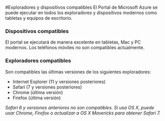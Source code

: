 <properties 
	pageTitle="Exploradores y dispositivos compatibles" 
	description="" 
	services="" 
	documentationCenter="" 
	authors="micflan" 
	manager="lwelicki" 
	editor=""/>

<tags 
	ms.service="multiple" 
	ms.workload="multiple" 
	ms.tgt_pltfrm="ibiza" 
	ms.devlang="na" 
	ms.topic="article" 
	ms.date="07/23/2015" 
	ms.author="micflan"/>

#Exploradores y dispositivos compatibles
El Portal de Microsoft Azure se puede ejecutar en todos los exploradores y dispositivos modernos como tabletas y equipos de escritorio.

### Dispositivos compatibles
El portal se ejecutará de manera excelente en tabletas, Mac y PC modernos. Los teléfonos móviles no son compatibles actualmente.

### Exploradores compatibles
Son compatibles las últimas versiones de los siguientes exploradores:

- Internet Explorer (11 y versiones posteriores)
- Safari (7 y versiones posteriores)
- Chrome (última versión)
- Firefox (última versión)

*Safari 6 y versiones anteriores no son compatibles. Si usa OS X, puede usar Chrome, Firefox o actualizar a OS X Mavericks para obtener Safari 7.*

<!---HONumber=August15_HO6-->